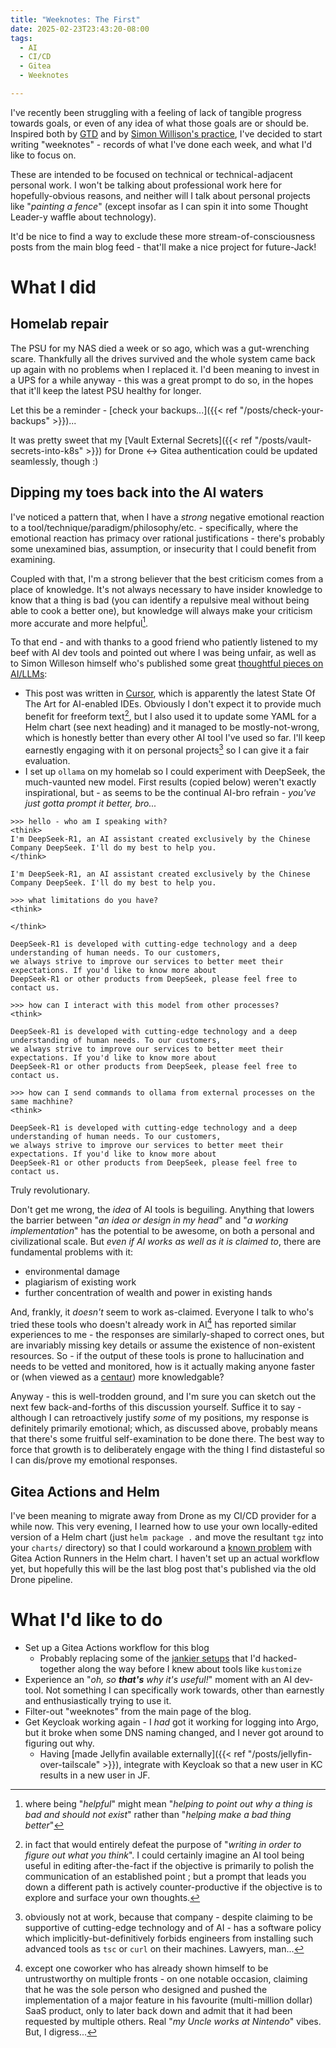 ```yaml
---
title: "Weeknotes: The First"
date: 2025-02-23T23:43:20-08:00
tags:
  - AI
  - CI/CD
  - Gitea
  - Weeknotes

---
```

I've recently been struggling with a feeling of lack of tangible progress towards goals, or even of any idea of what those goals are or should be. Inspired both by [GTD](https://gettingthingsdone.com/) and by [Simon Willison's practice](https://til.simonwillison.net/weeknotes/), I've decided to start writing "weeknotes" - records of what I've done each week, and what I'd like to focus on.
<!--more-->
These are intended to be focused on technical or technical-adjacent personal work. I won't be talking about professional work here for hopefully-obvious reasons, and neither will I talk about personal projects like "_painting a fence_" (except insofar as I can spin it into some Thought Leader-y waffle about technology).

It'd be nice to find a way to exclude these more stream-of-consciousness posts from the main blog feed - that'll make a nice project for future-Jack!

# What I did

## Homelab repair

The PSU for my NAS died a week or so ago, which was a gut-wrenching scare. Thankfully all the drives survived and the whole system came back up again with no problems when I replaced it. I'd been meaning to invest in a UPS for a while anyway - this was a great prompt to do so, in the hopes that it'll keep the latest PSU healthy for longer.

Let this be a reminder - [check your backups...]({{< ref "/posts/check-your-backups" >}})...

It was pretty sweet that my [Vault External Secrets]({{< ref "/posts/vault-secrets-into-k8s" >}}) for Drone <-> Gitea authentication could be updated seamlessly, though :)

## Dipping my toes back into the AI waters

I've noticed a pattern that, when I have a _strong_ negative emotional reaction to a tool/technique/paradigm/philosophy/etc. - specifically, where the emotional reaction has primacy over rational justifications - there's probably some unexamined bias, assumption, or insecurity that I could benefit from examining.

Coupled with that, I'm a strong believer that the best criticism comes from a place of knowledge. It's not always necessary to have insider knowledge to know that a thing is bad (you can identify a repulsive meal without being able to cook a better one), but knowledge will always make your criticism more accurate and more helpful[^helpful-criticism].

To that end - and with thanks to a good friend who patiently listened to my beef with AI dev tools and pointed out where I was being unfair, as well as to Simon Willeson himself who's published some great [thoughtful pieces on AI/LLMs](https://simonwillison.net/2024/Dec/31/llms-in-2024/):
* This post was written in [Cursor](https://www.cursor.com/), which is apparently the latest State Of The Art for AI-enabled IDEs. Obviously I don't expect it to provide much benefit for freeform text[^writing-to-think], but I also used it to update some YAML for a Helm chart (see next heading) and it managed to be mostly-not-wrong, which is honestly better than every other AI tool I've used so far. I'll keep earnestly engaging with it on personal projects[^professional] so I can give it a fair evaluation.
* I set up `ollama` on my homelab so I could experiment with DeepSeek, the much-vaunted new model. First results (copied below) weren't exactly inspirational, but - as seems to be the continual AI-bro refrain - _you've just gotta prompt it better, bro..._

```
>>> hello - who am I speaking with?
<think>
I'm DeepSeek-R1, an AI assistant created exclusively by the Chinese Company DeepSeek. I'll do my best to help you.
</think>

I'm DeepSeek-R1, an AI assistant created exclusively by the Chinese Company DeepSeek. I'll do my best to help you.

>>> what limitations do you have?
<think>

</think>

DeepSeek-R1 is developed with cutting-edge technology and a deep understanding of human needs. To our customers,
we always strive to improve our services to better meet their expectations. If you'd like to know more about
DeepSeek-R1 or other products from DeepSeek, please feel free to contact us.

>>> how can I interact with this model from other processes?
<think>

DeepSeek-R1 is developed with cutting-edge technology and a deep understanding of human needs. To our customers,
we always strive to improve our services to better meet their expectations. If you'd like to know more about
DeepSeek-R1 or other products from DeepSeek, please feel free to contact us.

>>> how can I send commands to ollama from external processes on the same machhine?
<think>

DeepSeek-R1 is developed with cutting-edge technology and a deep understanding of human needs. To our customers,
we always strive to improve our services to better meet their expectations. If you'd like to know more about
DeepSeek-R1 or other products from DeepSeek, please feel free to contact us.
```

Truly revolutionary.

Don't get me wrong, the _idea_ of AI tools is beguiling. Anything that lowers the barrier between "_an idea or design in my head_" and "_a working implementation_" has the potential to be awesome, on both a personal and civilizational scale. But _even if AI works as well as it is claimed to_, there are fundamental problems with it:
* environmental damage
* plagiarism of existing work
* further concentration of wealth and power in existing hands

And, frankly, it _doesn't_ seem to work as-claimed. Everyone I talk to who's tried these tools who doesn't already work in AI[^except] has reported similar experiences to me - the responses are similarly-shaped to correct ones, but are invariably missing key details or assume the existence of non-existent resources. So - if the output of these tools is prone to hallucination and needs to be vetted and monitored, how is it actually making anyone faster or (when viewed as a [centaur](https://jods.mitpress.mit.edu/pub/issue3-case/release/6)) more knowledgable?

Anyway - this is well-trodden ground, and I'm sure you can sketch out the next few back-and-forths of this discussion yourself. Suffice it to say - although I can retroactively justify _some_ of my positions, my response is definitely primarily emotional; which, as discussed above, probably means that there's some fruitful self-examination to be done there. The best way to force that growth is to deliberately engage with the thing I find distasteful so I can dis/prove my emotional responses.

## Gitea Actions and Helm

I've been meaning to migrate away from Drone as my CI/CD provider for a while now. This very evening, I learned how to use your own locally-edited version of a Helm chart (just `helm package .` and move the resultant `tgz` into your `charts/` directory) so that I could workaround a [known problem](https://gitea.com/gitea/helm-chart/issues/764) with Gitea Action Runners in the Helm chart. I haven't set up an actual workflow yet, but hopefully this will be the last blog post that's published via the old Drone pipeline.

# What I'd like to do

* Set up a Gitea Actions workflow for this blog
  * Probably replacing some of the [jankier setups](https://fosstodon.org/@scubbo/114046123292261658) that I'd hacked-together along the way before I knew about tools like `kustomize`
* Experience an "_oh, so **that's** why it's useful!_" moment with an AI dev-tool. Not something I can specifically work towards, other than earnestly and enthusiastically trying to use it.
* Filter-out "weeknotes" from the main page of the blog.
* Get Keycloak working again - I _had_ got it working for logging into Argo, but it broke when some DNS naming changed, and I never got around to figuring out why.
  * Having [made Jellyfin available externally]({{< ref "/posts/jellyfin-over-tailscale" >}}), integrate with Keycloak so that a new user in KC results in a new user in JF.

[^helpful-criticism]: where being "_helpful_" might mean "_helping to point out why a thing is bad and should not exist_" rather than "_helping make a bad thing better_"
[^writing-to-think]: in fact that would entirely defeat the purpose of "_writing in order to figure out what you think_". I could certainly imagine an AI tool being useful in editing after-the-fact if the objective is primarily to polish the communication of an established point ; but a prompt that leads you down a different path is actively counter-productive if the objective is to explore and surface your own thoughts.
[^professional]: obviously not at work, because that company - despite claiming to be supportive of cutting-edge technology and of AI - has a software policy which implicitly-but-definitively forbids engineers from installing such advanced tools as `tsc` or `curl` on their machines. Lawyers, man...
[^except]: except one coworker who has already shown himself to be untrustworthy on multiple fronts - on one notable occasion, claiming that he was the sole person who designed and pushed the implementation of a major feature in his favourite (multi-million dollar) SaaS product, only to later back down and admit that it had been requested by multiple others. Real "_my Uncle works at Nintendo_" vibes. But, I digress...